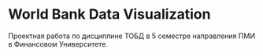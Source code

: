 # World Bank Data Visualization
Проектная работа по дисциплине ТОБД в 5 семестре направления ПМИ в Финансовом Университете.
